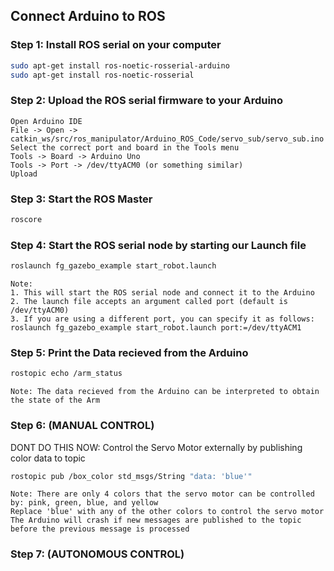 <!-- Create a Readme file for me to demonstrate how to setup ROS serial with an Arduino -->

## Connect Arduino to ROS

### Step 1: Install ROS serial on your computer

```bash
sudo apt-get install ros-noetic-rosserial-arduino
sudo apt-get install ros-noetic-rosserial
```

### Step 2: Upload the ROS serial firmware to your Arduino

```text
Open Arduino IDE
File -> Open -> catkin_ws/src/ros_manipulator/Arduino_ROS_Code/servo_sub/servo_sub.ino
Select the correct port and board in the Tools menu
Tools -> Board -> Arduino Uno
Tools -> Port -> /dev/ttyACM0 (or something similar)
Upload
```

### Step 3: Start the ROS Master

```bash
roscore
```

### Step 4: Start the ROS serial node by starting our Launch file

```bash
roslaunch fg_gazebo_example start_robot.launch
```

```text
Note: 
1. This will start the ROS serial node and connect it to the Arduino
2. The launch file accepts an argument called port (default is /dev/ttyACM0)
3. If you are using a different port, you can specify it as follows:
roslaunch fg_gazebo_example start_robot.launch port:=/dev/ttyACM1
```

### Step 5: Print the Data recieved from the Arduino

```bash
rostopic echo /arm_status
```

```text
Note: The data recieved from the Arduino can be interpreted to obtain the state of the Arm
```

### Step 6: (MANUAL CONTROL)

DONT DO THIS NOW:
Control the Servo Motor externally by publishing color data to topic

```bash
rostopic pub /box_color std_msgs/String "data: 'blue'"
```

```text
Note: There are only 4 colors that the servo motor can be controlled by: pink, green, blue, and yellow
Replace 'blue' with any of the other colors to control the servo motor
The Arduino will crash if new messages are published to the topic before the previous message is processed
```

### Step 7: (AUTONOMOUS CONTROL)

```

```
